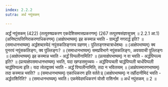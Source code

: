 ```yaml
---
index: 2.2.2
sutra: अर्धं नपुंसकम्

---
```

अर्द्धं नपुंसकम् (422) (तत्पुरुषप्रकरण एकदेशिसमासप्रकरणम्) (267 तत्पुरुषसंज्ञासूत्रम् ॥ 2.2.1 आ.1) (अनिष्टापत्तिनिराकरणाधिकरणम्) (आक्षेपभाष्यम्) इह कस्मान्न भवति - ग्रामर्द्धो नगरार्द्ध इति? ॥ (समाधानभाष्यम्) अर्द्धशब्दस्येदं नपुंसकलिङ्गस्य ग्रहणम्। पुल्लिङ्गश्चात्रार्धशब्दः ॥ (आक्षेपभाष्यम्) क्व पुनरयं नपुंसकलिङ्गः, क्व पुल्लिङ्गः? ॥ (समाधानभाष्यम्) समप्रविभागे नपुंसकलिङ्गः, अवयवाची पुल्लिङ्गः ॥ (आक्षेपभाष्यम्) इह कस्मान्न भवति - अर्द्धं पिप्पलीनामिति? ॥ (प्रत्याक्षेपभाष्यम्) न वा भवति - अर्द्धपिप्पल्य इति? ॥ (प्रत्याक्षेपसमाधानभाष्यम्) भवति, यदा खण्डसमुच्चयः - अर्द्धपिप्पचली चार्द्धपिप्पली चार्धपिप्पली चार्द्धपिप्पल्य इति। यदा त्वेतद्वाक्यं भवति - अर्द्धं पिप्पलीनामिति, तदा न भवितव्यम् ॥ (आक्षेपस्मारणभाष्यम्) तदा कस्मान्न भवति? ॥ (समाधानभाष्यम्) एकाधिकरण इति वर्तते प्र् (आक्षेपभाष्यम्) न तर्हीदानीमिदं भवति - अर्द्धराशिरिति? ॥ (समाधानभाष्यम्) भवति। एकमेवेदमधिकरणं योसौ राशिर्नाम ॥ अर्धं नपुंसकम् ॥ 2 ॥